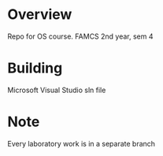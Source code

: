 # Overview

Repo for OS course. FAMCS 2nd year, sem 4

# Building

Microsoft Visual Studio sln file

# Note

Every laboratory work is in a separate branch
